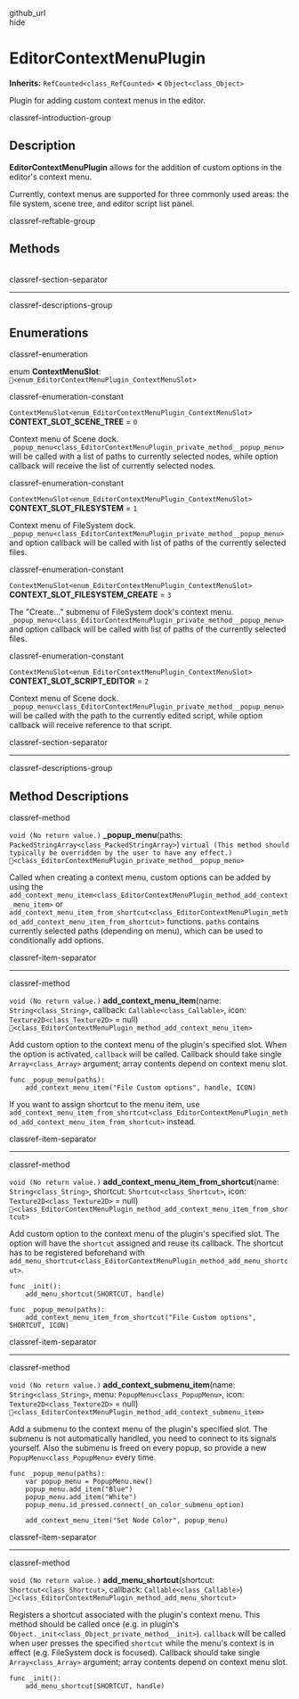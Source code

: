 github\_url  
hide

# EditorContextMenuPlugin

**Inherits:** `RefCounted<class_RefCounted>` **&lt;**
`Object<class_Object>`

Plugin for adding custom context menus in the editor.

classref-introduction-group

## Description

**EditorContextMenuPlugin** allows for the addition of custom options in
the editor's context menu.

Currently, context menus are supported for three commonly used areas:
the file system, scene tree, and editor script list panel.

classref-reftable-group

## Methods

<table>
<tbody>
<tr>
</tr>
<tr>
</tr>
<tr>
</tr>
<tr>
</tr>
<tr>
</tr>
</tbody>
</table>

classref-section-separator

------------------------------------------------------------------------

classref-descriptions-group

## Enumerations

classref-enumeration

enum **ContextMenuSlot**:
`🔗<enum_EditorContextMenuPlugin_ContextMenuSlot>`

classref-enumeration-constant

`ContextMenuSlot<enum_EditorContextMenuPlugin_ContextMenuSlot>`
**CONTEXT\_SLOT\_SCENE\_TREE** = `0`

Context menu of Scene dock.
`_popup_menu<class_EditorContextMenuPlugin_private_method__popup_menu>`
will be called with a list of paths to currently selected nodes, while
option callback will receive the list of currently selected nodes.

classref-enumeration-constant

`ContextMenuSlot<enum_EditorContextMenuPlugin_ContextMenuSlot>`
**CONTEXT\_SLOT\_FILESYSTEM** = `1`

Context menu of FileSystem dock.
`_popup_menu<class_EditorContextMenuPlugin_private_method__popup_menu>`
and option callback will be called with list of paths of the currently
selected files.

classref-enumeration-constant

`ContextMenuSlot<enum_EditorContextMenuPlugin_ContextMenuSlot>`
**CONTEXT\_SLOT\_FILESYSTEM\_CREATE** = `3`

The "Create..." submenu of FileSystem dock's context menu.
`_popup_menu<class_EditorContextMenuPlugin_private_method__popup_menu>`
and option callback will be called with list of paths of the currently
selected files.

classref-enumeration-constant

`ContextMenuSlot<enum_EditorContextMenuPlugin_ContextMenuSlot>`
**CONTEXT\_SLOT\_SCRIPT\_EDITOR** = `2`

Context menu of Scene dock.
`_popup_menu<class_EditorContextMenuPlugin_private_method__popup_menu>`
will be called with the path to the currently edited script, while
option callback will receive reference to that script.

classref-section-separator

------------------------------------------------------------------------

classref-descriptions-group

## Method Descriptions

classref-method

`void (No return value.)` **\_popup\_menu**(paths:
`PackedStringArray<class_PackedStringArray>`)
`virtual (This method should typically be overridden by the user to have any effect.)`
`🔗<class_EditorContextMenuPlugin_private_method__popup_menu>`

Called when creating a context menu, custom options can be added by
using the
`add_context_menu_item<class_EditorContextMenuPlugin_method_add_context_menu_item>`
or
`add_context_menu_item_from_shortcut<class_EditorContextMenuPlugin_method_add_context_menu_item_from_shortcut>`
functions. `paths` contains currently selected paths (depending on
menu), which can be used to conditionally add options.

classref-item-separator

------------------------------------------------------------------------

classref-method

`void (No return value.)` **add\_context\_menu\_item**(name:
`String<class_String>`, callback: `Callable<class_Callable>`, icon:
`Texture2D<class_Texture2D>` = null)
`🔗<class_EditorContextMenuPlugin_method_add_context_menu_item>`

Add custom option to the context menu of the plugin's specified slot.
When the option is activated, `callback` will be called. Callback should
take single `Array<class_Array>` argument; array contents depend on
context menu slot.

    func _popup_menu(paths):
        add_context_menu_item("File Custom options", handle, ICON)

If you want to assign shortcut to the menu item, use
`add_context_menu_item_from_shortcut<class_EditorContextMenuPlugin_method_add_context_menu_item_from_shortcut>`
instead.

classref-item-separator

------------------------------------------------------------------------

classref-method

`void (No return value.)`
**add\_context\_menu\_item\_from\_shortcut**(name:
`String<class_String>`, shortcut: `Shortcut<class_Shortcut>`, icon:
`Texture2D<class_Texture2D>` = null)
`🔗<class_EditorContextMenuPlugin_method_add_context_menu_item_from_shortcut>`

Add custom option to the context menu of the plugin's specified slot.
The option will have the `shortcut` assigned and reuse its callback. The
shortcut has to be registered beforehand with
`add_menu_shortcut<class_EditorContextMenuPlugin_method_add_menu_shortcut>`.

    func _init():
        add_menu_shortcut(SHORTCUT, handle)

    func _popup_menu(paths):
        add_context_menu_item_from_shortcut("File Custom options", SHORTCUT, ICON)

classref-item-separator

------------------------------------------------------------------------

classref-method

`void (No return value.)` **add\_context\_submenu\_item**(name:
`String<class_String>`, menu: `PopupMenu<class_PopupMenu>`, icon:
`Texture2D<class_Texture2D>` = null)
`🔗<class_EditorContextMenuPlugin_method_add_context_submenu_item>`

Add a submenu to the context menu of the plugin's specified slot. The
submenu is not automatically handled, you need to connect to its signals
yourself. Also the submenu is freed on every popup, so provide a new
`PopupMenu<class_PopupMenu>` every time.

    func _popup_menu(paths):
        var popup_menu = PopupMenu.new()
        popup_menu.add_item("Blue")
        popup_menu.add_item("White")
        popup_menu.id_pressed.connect(_on_color_submenu_option)

        add_context_menu_item("Set Node Color", popup_menu)

classref-item-separator

------------------------------------------------------------------------

classref-method

`void (No return value.)` **add\_menu\_shortcut**(shortcut:
`Shortcut<class_Shortcut>`, callback: `Callable<class_Callable>`)
`🔗<class_EditorContextMenuPlugin_method_add_menu_shortcut>`

Registers a shortcut associated with the plugin's context menu. This
method should be called once (e.g. in plugin's
`Object._init<class_Object_private_method__init>`). `callback` will be
called when user presses the specified `shortcut` while the menu's
context is in effect (e.g. FileSystem dock is focused). Callback should
take single `Array<class_Array>` argument; array contents depend on
context menu slot.

    func _init():
        add_menu_shortcut(SHORTCUT, handle)
